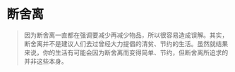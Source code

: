# 断舍离

> 因为断舍离一直都在强调要减少再减少物品，所以很容易造成误解。其实，断舍离并不是建议人们去过曾经大力提倡的清贫、节约的生活。虽然就结果来说，你的生活有可能会因为断舍离而变得简单、节约，但断舍离所追求的并非这些本身。



